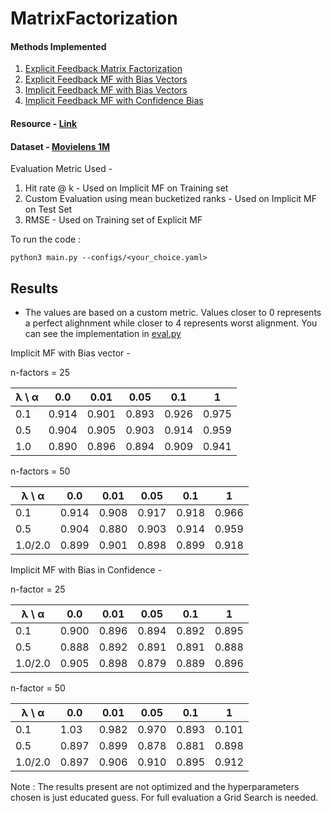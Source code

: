 # MatrixFactorization

#### Methods Implemented

1. [Explicit Feedback Matrix Factorization](models/als.py)
2. [Explicit Feedback MF with Bias Vectors](models/als_explicit_bias.py)
3. [Implicit Feedback MF with Bias Vectors](models/als_implicit_bias_vector.py)
4. [Implicit Feedback MF with Confidence Bias](models/als_implicit_confidence_bias.py)

#### Resource - [Link](https://activisiongamescience.github.io/2016/01/11/Implicit-Recommender-Systems-Biased-Matrix-Factorization/)
#### Dataset - [Movielens 1M](https://www.kaggle.com/datasets/odedgolden/movielens-1m-dataset/data)

Evaluation Metric Used - 

1. Hit rate @ k - Used on Implicit MF on Training set
2. Custom Evaluation using mean bucketized ranks - Used on Implicit MF on Test Set
3. RMSE - Used on Training set of Explicit MF

To run the code :
```
python3 main.py --configs/<your_choice.yaml>
```

## Results

- The values are based on a custom metric. Values closer to 0 represents a perfect alighnment while closer to 4 represents worst alignment. You can see the implementation in [eval.py](models/eval.py)

Implicit MF with Bias vector - 

n-factors = 25

| λ \ α  | 0.0  | 0.01 | 0.05  | 0.1  | 1  |
|--------|------|------|------|------|------|
| 0.1    |0.914 | 0.901| 0.893| 0.926| 0.975|
| 0.5    |0.904 | 0.905| 0.903| 0.914| 0.959|
| 1.0    |0.890 | 0.896| 0.894| 0.909| 0.941|


n-factors = 50

| λ \ α  | 0.0  | 0.01 | 0.05  | 0.1  | 1  |
|--------|------|------|------|------|------|
| 0.1    |0.914 | 0.908| 0.917| 0.918| 0.966|
| 0.5    |0.904 | 0.880| 0.903| 0.914| 0.959|
| 1.0/2.0    |0.899 | 0.901| 0.898| 0.899| 0.918|


<!-- 
n-factors = 100

| λ \ α  | 0.0  | 0.01 | 0.05  | 0.1  | 1  |
|--------|------|------|------|------|------|
| 0.1    |0.914 | 0.901| 0.893| 0.926| 0.975|
| 0.5    |0.904 | 0.905| 0.903| 0.914| 0.959|
| 1.0    |0.926 | |      |      |      | -->


Implicit MF with Bias in Confidence - 

n-factor = 25

| λ \ α  | 0.0  | 0.01 | 0.05  | 0.1  | 1  |
|--------|------|------|------|------|------|
| 0.1    |0.900| 0.896| 0.894| 0.892| 0.895|
| 0.5    |0.888 | 0.892| 0.891| 0.891| 0.888|
| 1.0/2.0    |0.905 | 0.898 | 0.879| 0.889| 0.896|


n-factor = 50

| λ \ α  | 0.0  | 0.01 | 0.05  | 0.1  | 1  |
|--------|------|------|------|------|------|
| 0.1    |1.03| 0.982| 0.970| 0.893| 0.101|
| 0.5    |0.897| 0.899| 0.878| 0.881| 0.898|
| 1.0/2.0    |0.897 | 0.906| 0.910| 0.895| 0.912|

<!-- works good with even very high alpha -->

Note : The results present are not optimized and the hyperparameters chosen is just educated guess. For full evaluation a Grid Search is needed.

